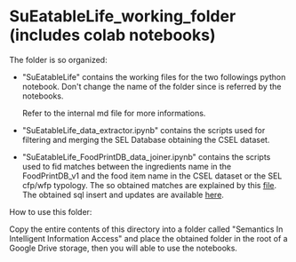 # SuEatableLife_working_folder (includes colab notebooks)

The folder is so organized:
*   "SuEatableLife" contains the working files for the two followings python notebook. Don't change the name of the folder since is referred by the notebooks.

    Refer to the internal md file for more informations.

*   "SuEatableLife_data_extractor.ipynb" contains the scripts used for filtering and merging the SEL Database obtaining the CSEL dataset.

*   "SuEatableLife_FoodPrintDB_data_joiner.ipynb" contains the scripts used to fid matches between the ingredients name in the FoodPrintDB_v1 and the food item name in the CSEL dataset or the SEL cfp/wfp typology. The so obtained matches are explained by this [file](https://github.com/aiacovazzi/FoodPrintDB-Database-Completion/blob/main/Docs/Mapping_foodprintDB_sueatable.xlsx). The obtained sql insert and updates are available [here](https://github.com/aiacovazzi/FoodPrintDB-Database-Completion/blob/main/SuEatableLife%20Integration%20In%20FoodPrintDB/1_FoodPintDB_v2(DB%20updates)/2_update_cfp_wfp_from_sueatable.sql).

How to use this folder:

Copy the entire contents of this directory into a folder called "Semantics In Intelligent Information Access" and place the obtained folder in the root of a Google Drive storage, then you will able to use the notebooks.